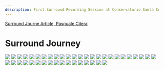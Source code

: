 ```yaml
---
description: First Surround Recording Session at Conservatorio Santa Cecilia. Rome. 11/03/2010
---
```


[Surround Journe Article, Pasquale Citera](https://www.academia.edu/3159618/Surround_journey_-_I_sistemi_di_ripresa_multicanale)

# Surround Journey

![](https://raw.githubusercontent.com/grammaton/surround-journey/master/2010/2010-03-11-surround-journey/photos/2010-03-11-DSC_1368.jpg)
![](https://raw.githubusercontent.com/grammaton/surround-journey/master/2010/2010-03-11-surround-journey/photos/2010-03-11-DSC_1371.jpg)
![](https://raw.githubusercontent.com/grammaton/surround-journey/master/2010/2010-03-11-surround-journey/photos/2010-03-11-DSC_1374.jpg)
![](https://raw.githubusercontent.com/grammaton/surround-journey/master/2010/2010-03-11-surround-journey/photos/2010-03-11-DSC_1378.jpg)
![](https://raw.githubusercontent.com/grammaton/surround-journey/master/2010/2010-03-11-surround-journey/photos/2010-03-11-DSC_1383.jpg)
![](https://raw.githubusercontent.com/grammaton/surround-journey/master/2010/2010-03-11-surround-journey/photos/2010-03-11-DSC_1386.jpg)
![](https://raw.githubusercontent.com/grammaton/surround-journey/master/2010/2010-03-11-surround-journey/photos/2010-03-11-DSC_1388.jpg)
![](https://raw.githubusercontent.com/grammaton/surround-journey/master/2010/2010-03-11-surround-journey/photos/2010-03-11-DSC_1392.jpg)
![](https://raw.githubusercontent.com/grammaton/surround-journey/master/2010/2010-03-11-surround-journey/photos/2010-03-11-DSC_1394.jpg)
![](https://raw.githubusercontent.com/grammaton/surround-journey/master/2010/2010-03-11-surround-journey/photos/2010-03-11-DSC_1395.jpg)
![](https://raw.githubusercontent.com/grammaton/surround-journey/master/2010/2010-03-11-surround-journey/photos/2010-03-11-DSC_1400.jpg)
![](https://raw.githubusercontent.com/grammaton/surround-journey/master/2010/2010-03-11-surround-journey/photos/2010-03-11-DSC_1401.jpg)
![](https://raw.githubusercontent.com/grammaton/surround-journey/master/2010/2010-03-11-surround-journey/photos/2010-03-11-DSC_1402.jpg)
![](https://raw.githubusercontent.com/grammaton/surround-journey/master/2010/2010-03-11-surround-journey/photos/2010-03-11-DSC_1404.jpg)
![](https://raw.githubusercontent.com/grammaton/surround-journey/master/2010/2010-03-11-surround-journey/photos/2010-03-11-DSC_1405.jpg)
![](https://raw.githubusercontent.com/grammaton/surround-journey/master/2010/2010-03-11-surround-journey/photos/2010-03-11-DSC_1406.jpg)
![](https://raw.githubusercontent.com/grammaton/surround-journey/master/2010/2010-03-11-surround-journey/photos/2010-03-11-DSC_1408.jpg)
![](https://raw.githubusercontent.com/grammaton/surround-journey/master/2010/2010-03-11-surround-journey/photos/2010-03-11-DSC_1409.jpg)
![](https://raw.githubusercontent.com/grammaton/surround-journey/master/2010/2010-03-11-surround-journey/photos/2010-03-11-DSC_1410.jpg)
![](https://raw.githubusercontent.com/grammaton/surround-journey/master/2010/2010-03-11-surround-journey/photos/2010-03-11-DSC_1412.jpg)
![](https://raw.githubusercontent.com/grammaton/surround-journey/master/2010/2010-03-11-surround-journey/photos/2010-03-11-DSC_1413.jpg)
![](https://raw.githubusercontent.com/grammaton/surround-journey/master/2010/2010-03-11-surround-journey/photos/2010-03-11-DSC_1414.jpg)
![](https://raw.githubusercontent.com/grammaton/surround-journey/master/2010/2010-03-11-surround-journey/photos/2010-03-11-DSC_1416.jpg)
![](https://raw.githubusercontent.com/grammaton/surround-journey/master/2010/2010-03-11-surround-journey/photos/2010-03-11-DSC_1419.jpg)
![](https://raw.githubusercontent.com/grammaton/surround-journey/master/2010/2010-03-11-surround-journey/photos/2010-03-11-DSC_1423.jpg)
![](https://raw.githubusercontent.com/grammaton/surround-journey/master/2010/2010-03-11-surround-journey/photos/2010-03-11-DSC_1427.jpg)
![](https://raw.githubusercontent.com/grammaton/surround-journey/master/2010/2010-03-11-surround-journey/photos/2010-03-11-DSC_1432.jpg)
![](https://raw.githubusercontent.com/grammaton/surround-journey/master/2010/2010-03-11-surround-journey/photos/2010-03-11-DSC_1434.jpg)
![](https://raw.githubusercontent.com/grammaton/surround-journey/master/2010/2010-03-11-surround-journey/photos/2010-03-11-DSC_1436.jpg)
![](https://raw.githubusercontent.com/grammaton/surround-journey/master/2010/2010-03-11-surround-journey/photos/2010-03-11-DSC_1438.jpg)
![](https://raw.githubusercontent.com/grammaton/surround-journey/master/2010/2010-03-11-surround-journey/photos/2010-03-11-DSC_1439.jpg)
![](https://raw.githubusercontent.com/grammaton/surround-journey/master/2010/2010-03-11-surround-journey/photos/2010-03-11-DSC_1440.jpg)
![](https://raw.githubusercontent.com/grammaton/surround-journey/master/2010/2010-03-11-surround-journey/photos/2010-03-11-DSC_1443.jpg)
![](https://raw.githubusercontent.com/grammaton/surround-journey/master/2010/2010-03-11-surround-journey/photos/2010-03-11-DSC_1451.jpg)
![](https://raw.githubusercontent.com/grammaton/surround-journey/master/2010/2010-03-11-surround-journey/photos/2010-03-11-DSC_1453.jpg)
![](https://raw.githubusercontent.com/grammaton/surround-journey/master/2010/2010-03-11-surround-journey/photos/2010-03-11-DSC_1461.jpg)
![](https://raw.githubusercontent.com/grammaton/surround-journey/master/2010/2010-03-11-surround-journey/photos/2010-03-11-DSC_1463.jpg)
![](https://raw.githubusercontent.com/grammaton/surround-journey/master/2010/2010-03-11-surround-journey/photos/2010-03-11-DSC_1466.jpg)
![](https://raw.githubusercontent.com/grammaton/surround-journey/master/2010/2010-03-11-surround-journey/photos/2010-03-11-DSC_1467.jpg)
![](https://raw.githubusercontent.com/grammaton/surround-journey/master/2010/2010-03-11-surround-journey/photos/2010-03-11-DSC_1470.jpg)
![](https://raw.githubusercontent.com/grammaton/surround-journey/master/2010/2010-03-11-surround-journey/photos/2010-03-11-DSC_1477.jpg)
![](https://raw.githubusercontent.com/grammaton/surround-journey/master/2010/2010-03-11-surround-journey/photos/2010-03-11-DSC_1479.jpg)
